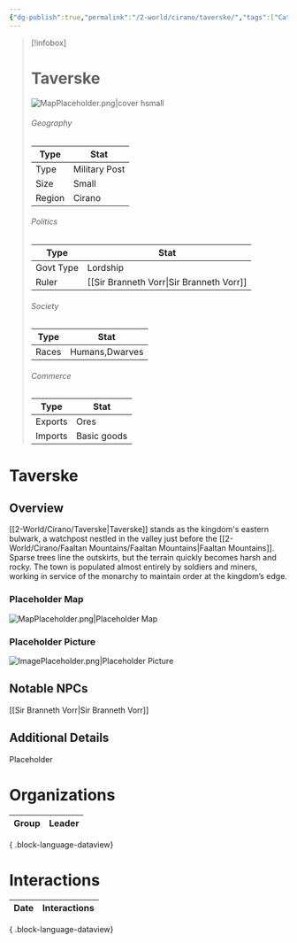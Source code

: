 ```yaml
---
{"dg-publish":true,"permalink":"/2-world/cirano/taverske/","tags":["Category/Settlement"]}
---
```



> [!infobox]
> # Taverske
> ![MapPlaceholder.png|cover hsmall](/img/user/z_Assets/Placeholder%20Images/MapPlaceholder.png)
> ###### Geography
> Type |  Stat |
> ---|---|
> Type | Military Post |
> Size | Small |
> Region | Cirano |
> ###### Politics
> Type |  Stat |
> ---|---|
> Govt Type | Lordship |
> Ruler | [[Sir Branneth Vorr\|Sir Branneth Vorr]]|
> ###### Society
> Type |  Stat |
> ---|---|
> Races | Humans,Dwarves|
> ###### Commerce
> Type |  Stat |
> ---|---|
> Exports | Ores |
> Imports | Basic goods |

# Taverske
## Overview
[[2-World/Cirano/Taverske\|Taverske]] stands as the kingdom's eastern bulwark, a watchpost nestled in the valley just before the [[2-World/Cirano/Faaltan Mountains/Faaltan Mountains\|Faaltan Mountains]]. Sparse trees line the outskirts, but the terrain quickly becomes harsh and rocky. The town is populated almost entirely by soldiers and miners, working in service of the monarchy to maintain order at the kingdom’s edge.

### Placeholder Map
![MapPlaceholder.png|Placeholder Map](/img/user/z_Assets/Placeholder%20Images/MapPlaceholder.png)

### Placeholder Picture
![ImagePlaceholder.png|Placeholder Picture](/img/user/z_Assets/Placeholder%20Images/ImagePlaceholder.png)

## Notable NPCs
[[Sir Branneth Vorr\|Sir Branneth Vorr]]

## Additional Details
Placeholder

# Organizations
| Group | Leader |
| ----- | ------ |

{ .block-language-dataview}

# Interactions

| Date | Interactions |
| ---- | ------------ |

{ .block-language-dataview}